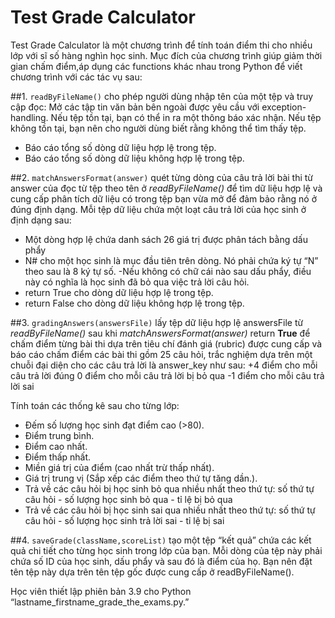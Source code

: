 # Test Grade Calculator

Test Grade Calculator là một chương trình để tính toán điểm thi cho nhiều lớp với sĩ số hàng nghìn học sinh. Mục đích của chương trình giúp giảm thời gian chấm điểm,áp dụng các functions khác nhau trong Python để viết chương trình với các tác vụ sau: 

##1. `readByFileName()` cho phép người dùng nhập tên của một tệp và truy cập đọc: Mở các tập tin văn bản bên ngoài được yêu cầu với exception-handling. Nếu tệp tồn tại, bạn có thể in ra một thông báo xác nhận. Nếu tệp không tồn tại, bạn nên cho người dùng biết rằng không thể tìm thấy tệp.
- Báo cáo tổng số dòng dữ liệu hợp lệ trong tệp.
- Báo cáo tổng số dòng dữ liệu không hợp lệ trong tệp.
  
##2. `matchAnswersFormat(answer)` quét từng dòng của câu trả lời bài thi từ answer của đọc từ tệp theo tên ở _readByFileName()_ để tìm dữ liệu hợp lệ và cung cấp phân tích dữ liệu có trong tệp bạn vừa mở để đảm bảo rằng nó ở đúng định dạng. 
Mỗi tệp dữ liệu chứa một loạt câu trả lời của học sinh ở định dạng sau:
- Một dòng hợp lệ chứa danh sách 26 giá trị được phân tách bằng dấu phẩy
- N# cho một học sinh là mục đầu tiên trên dòng. Nó phải chứa ký tự “N” theo sau là 8 ký tự số.
-Nếu không có chữ cái nào sau dấu phẩy, điều này có nghĩa là học sinh đã bỏ qua việc trả lời câu hỏi.
- return True cho dòng dữ liệu hợp lệ trong tệp.
- return False cho dòng dữ liệu không hợp lệ trong tệp.

##3. `gradingAnswers(answersFile)` lấy tệp dữ liệu hợp lệ answersFile từ _readByFileName()_ sau khi _matchAnswersFormat(answer)_ return **True** để chấm điểm từng bài thi dựa trên tiêu chí đánh giá (rubric) được cung cấp và báo cáo chấm điểm các bài thi gồm 25 câu hỏi, trắc nghiệm dựa trên một chuỗi đại diện cho các câu trả lời là answer_key như sau:
+4 điểm cho mỗi câu trả lời đúng
0 điểm cho mỗi câu trả lời bị bỏ qua
-1 điểm cho mỗi câu trả lời sai

Tính toán các thống kê sau cho từng lớp:
- Đếm số lượng học sinh đạt điểm cao (>80).
- Điểm trung bình.
- Điểm cao nhất.
- Điểm thấp nhất.
- Miền giá trị của điểm (cao nhất trừ thấp nhất).
- Giá trị trung vị (Sắp xếp các điểm theo thứ tự tăng dần.).
- Trả về các câu hỏi bị học sinh bỏ qua nhiều nhất theo thứ tự: số thứ tự câu hỏi - số lượng học sinh bỏ qua -  tỉ lệ bị bỏ qua
- Trả về các câu hỏi bị học sinh sai qua nhiều nhất theo thứ tự: số thứ tự câu hỏi - số lượng học sinh trả lời sai - tỉ lệ bị sai

##4. `saveGrade(className,scoreList)` tạo một tệp “kết quả” chứa các kết quả chi tiết cho từng học sinh trong lớp của bạn. Mỗi dòng của tệp này phải chứa số ID của học sinh, dấu phẩy và sau đó là điểm của họ. Bạn nên đặt tên tệp này dựa trên tên tệp gốc được cung cấp ở readByFileName().

Học viên thiết lập phiên bản 3.9 cho Python 
“lastname_firstname_grade_the_exams.py.”
